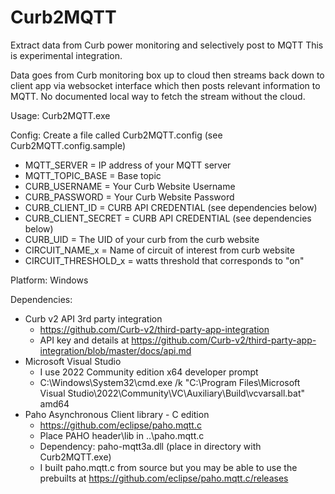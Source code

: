 # Curb2MQTT
Extract data from Curb power monitoring and selectively post to MQTT
This is experimental integration.

Data goes from Curb monitoring box up to cloud then streams back down to client app via websocket interface which then posts relevant information to MQTT.  No documented local way to fetch the stream without the cloud.

Usage: Curb2MQTT.exe

Config: Create a file called Curb2MQTT.config  (see Curb2MQTT.config.sample)
  * MQTT_SERVER         = IP address of your MQTT server
  * MQTT_TOPIC_BASE     = Base topic
  * CURB_USERNAME       = Your Curb Website Username
  * CURB_PASSWORD       = Your Curb Website Password
  * CURB_CLIENT_ID      = CURB API CREDENTIAL (see dependencies below)
  * CURB_CLIENT_SECRET  = CURB API CREDENTIAL (see dependencies below)
  * CURB_UID            = The UID of your curb from the curb website
  * CIRCUIT_NAME_x      = Name of circuit of interest from curb website
  * CIRCUIT_THRESHOLD_x = watts threshold that corresponds to "on"

Platform: Windows

Dependencies:
  * Curb v2 API 3rd party integration
    * https://github.com/Curb-v2/third-party-app-integration
    * API key and details at https://github.com/Curb-v2/third-party-app-integration/blob/master/docs/api.md
  * Microsoft Visual Studio 
    * I use 2022 Community edition x64 developer prompt 
    * C:\Windows\System32\cmd.exe /k "C:\Program Files\Microsoft Visual Studio\2022\Community\VC\Auxiliary\Build\vcvarsall.bat" amd64
  * Paho Asynchronous Client library - C edition
    * https://github.com/eclipse/paho.mqtt.c
    * Place PAHO header\lib in ..\paho.mqtt.c
    * Dependency: paho-mqtt3a.dll (place in directory with Curb2MQTT.exe)
    * I built paho.mqtt.c from source but you may be able to use the prebuilts at https://github.com/eclipse/paho.mqtt.c/releases
   
